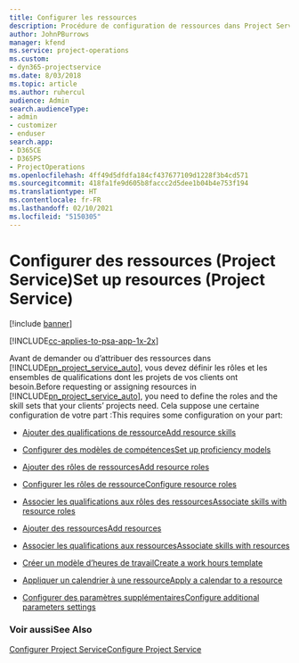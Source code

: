 ```yaml
---
title: Configurer les ressources
description: Procédure de configuration de ressources dans Project Service
author: JohnPBurrows
manager: kfend
ms.service: project-operations
ms.custom:
- dyn365-projectservice
ms.date: 8/03/2018
ms.topic: article
ms.author: ruhercul
audience: Admin
search.audienceType:
- admin
- customizer
- enduser
search.app:
- D365CE
- D365PS
- ProjectOperations
ms.openlocfilehash: 4ff49d5dfdfa184cf437677109d1228f3b4cd571
ms.sourcegitcommit: 418fa1fe9d605b8faccc2d5dee1b04b4e753f194
ms.translationtype: HT
ms.contentlocale: fr-FR
ms.lasthandoff: 02/10/2021
ms.locfileid: "5150305"
---
```

# <a name="set-up-resources-project-service"></a><span data-ttu-id="067ae-103">Configurer des ressources (Project Service)</span><span class="sxs-lookup"><span data-stu-id="067ae-103">Set up resources (Project Service)</span></span>

[!include [banner](../includes/psa-now-project-operations.md)]

[!INCLUDE[cc-applies-to-psa-app-1x-2x](../includes/cc-applies-to-psa-app-1x-2x.md)]

<span data-ttu-id="067ae-104">Avant de demander ou d’attribuer des ressources dans [!INCLUDE[pn_project_service_auto](../includes/pn-project-service-auto.md)], vous devez définir les rôles et les ensembles de qualifications dont les projets de vos clients ont besoin.</span><span class="sxs-lookup"><span data-stu-id="067ae-104">Before requesting or assigning resources in [!INCLUDE[pn_project_service_auto](../includes/pn-project-service-auto.md)], you need to define the roles and the skill sets that your clients’ projects need.</span></span> <span data-ttu-id="067ae-105">Cela suppose une certaine configuration de votre part :</span><span class="sxs-lookup"><span data-stu-id="067ae-105">This requires some configuration on your part:</span></span>  
  
-   [<span data-ttu-id="067ae-106">Ajouter des qualifications de ressource</span><span class="sxs-lookup"><span data-stu-id="067ae-106">Add resource skills</span></span>](../psa/add-resource-skills.md)  
  
-   [<span data-ttu-id="067ae-107">Configurer des modèles de compétences</span><span class="sxs-lookup"><span data-stu-id="067ae-107">Set up proficiency models</span></span>](../psa/set-up-proficiency-models.md)  
  
-   [<span data-ttu-id="067ae-108">Ajouter des rôles de ressources</span><span class="sxs-lookup"><span data-stu-id="067ae-108">Add resource roles</span></span>](../psa/add-resource-roles.md)  
  
-   [<span data-ttu-id="067ae-109">Configurer les rôles de ressource</span><span class="sxs-lookup"><span data-stu-id="067ae-109">Configure resource roles</span></span>](../psa/configure-resource-roles.md)  
  
-   [<span data-ttu-id="067ae-110">Associer les qualifications aux rôles des ressources</span><span class="sxs-lookup"><span data-stu-id="067ae-110">Associate skills with resource roles</span></span>](../psa/associate-skills-with-resource-roles.md)  
  
-   [<span data-ttu-id="067ae-111">Ajouter des ressources</span><span class="sxs-lookup"><span data-stu-id="067ae-111">Add resources</span></span>](../psa/add-resources.md)  
  
-   [<span data-ttu-id="067ae-112">Associer les qualifications aux ressources</span><span class="sxs-lookup"><span data-stu-id="067ae-112">Associate skills with resources</span></span>](../psa/associate-skills-with-resources.md)  
  
-   [<span data-ttu-id="067ae-113">Créer un modèle d’heures de travail</span><span class="sxs-lookup"><span data-stu-id="067ae-113">Create a work hours template</span></span>](../psa/create-work-hours-template.md)  
  
-   [<span data-ttu-id="067ae-114">Appliquer un calendrier à une ressource</span><span class="sxs-lookup"><span data-stu-id="067ae-114">Apply a calendar to a resource</span></span>](../psa/apply-calendar-resource.md)  
  
-   [<span data-ttu-id="067ae-115">Configurer des paramètres supplémentaires</span><span class="sxs-lookup"><span data-stu-id="067ae-115">Configure additional parameters settings</span></span>](../psa/configure-additional-parameters-settings.md)  
  
### <a name="see-also"></a><span data-ttu-id="067ae-116">Voir aussi</span><span class="sxs-lookup"><span data-stu-id="067ae-116">See Also</span></span>  
 [<span data-ttu-id="067ae-117">Configurer Project Service</span><span class="sxs-lookup"><span data-stu-id="067ae-117">Configure Project Service</span></span>](../psa/configure.md)
